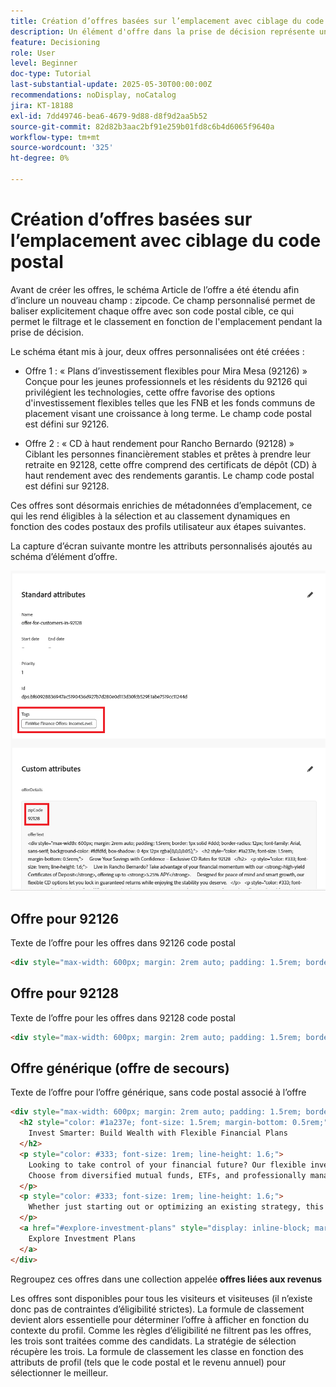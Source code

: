 ```yaml
---
title: Création d’offres basées sur l’emplacement avec ciblage du code postal
description: Un élément d'offre dans la prise de décision représente un contenu personnalisé unique, tel qu'un message, une image, une promotion ou une recommandation, qui peut être diffusé à un utilisateur en fonction de règles et de conditions définies.
feature: Decisioning
role: User
level: Beginner
doc-type: Tutorial
last-substantial-update: 2025-05-30T00:00:00Z
recommendations: noDisplay, noCatalog
jira: KT-18188
exl-id: 7dd49746-bea6-4679-9d88-d8f9d2aa5b52
source-git-commit: 82d82b3aac2bf91e259b01fd8c6b4d6065f9640a
workflow-type: tm+mt
source-wordcount: '325'
ht-degree: 0%

---
```


# Création d’offres basées sur l’emplacement avec ciblage du code postal

Avant de créer les offres, le schéma Article de l’offre a été étendu afin d’inclure un nouveau champ : zipcode. Ce champ personnalisé permet de baliser explicitement chaque offre avec son code postal cible, ce qui permet le filtrage et le classement en fonction de l&#39;emplacement pendant la prise de décision.

Le schéma étant mis à jour, deux offres personnalisées ont été créées :

* Offre 1 : « Plans d’investissement flexibles pour Mira Mesa (92126) »
Conçue pour les jeunes professionnels et les résidents du 92126 qui privilégient les technologies, cette offre favorise des options d&#39;investissement flexibles telles que les FNB et les fonds communs de placement visant une croissance à long terme. Le champ code postal est défini sur 92126.

* Offre 2 : « CD à haut rendement pour Rancho Bernardo (92128) »
Ciblant les personnes financièrement stables et prêtes à prendre leur retraite en 92128, cette offre comprend des certificats de dépôt (CD) à haut rendement avec des rendements garantis. Le champ code postal est défini sur 92128.

Ces offres sont désormais enrichies de métadonnées d’emplacement, ce qui les rend éligibles à la sélection et au classement dynamiques en fonction des codes postaux des profils utilisateur aux étapes suivantes.

La capture d’écran suivante montre les attributs personnalisés ajoutés au schéma d’élément d’offre.

![offers-meta-data](assets/offers-meta-data.png)


## Offre pour 92126

Texte de l’offre pour les offres dans 92126 code postal

```html
<div style="max-width: 600px; margin: 2rem auto; padding: 1.5rem; border: 1px solid #ddd; border-radius: 12px; font-family: Arial, sans-serif; background-color: #f9f9f9; box-shadow: 0 4px 12px rgba(0,0,0,0.05);">   <h2 style="color: #1a237e; font-size: 1.5rem; margin-bottom: 0.5rem;">     Boost Your Financial Game with Smart Investment Options   </h2>   <p style="color: #333; font-size: 1rem; line-height: 1.6;">     In Mira Mesa (92126), ambition meets opportunity. Whether you're building wealth or just getting started, our     <strong>diversified investment plans</strong> — including <strong>tech-focused ETFs</strong> and     <strong>flexible mutual funds</strong> — are designed to grow with your goals.   </p>   <p style="color: #333; font-size: 1rem; line-height: 1.6;">     Enjoy expert guidance, low fees, and strategies built for busy professionals who want more from their money — without the hassle.   </p>   <a href="#start-investing" style="display: inline-block; margin-top: 1rem; background-color: #1a73e8; color: white; padding: 0.75rem 1.25rem; border-radius: 8px; text-decoration: none; font-weight: bold;">     Start Investing Smarter   </a> </div>
```


## Offre pour 92128

Texte de l’offre pour les offres dans 92128 code postal

```html
<div style="max-width: 600px; margin: 2rem auto; padding: 1.5rem; border: 1px solid #ddd; border-radius: 12px; font-family: Arial, sans-serif; background-color: #fdfdfd; box-shadow: 0 4px 12px rgba(0,0,0,0.05);">   <h2 style="color: #1a237e; font-size: 1.5rem; margin-bottom: 0.5rem;">     Grow Your Savings with Confidence – Exclusive CD Rates for 92128   </h2>   <p style="color: #333; font-size: 1rem; line-height: 1.6;">     Live in Rancho Bernardo? Take advantage of your financial momentum with our <strong>high-yield Certificates of Deposit</strong>, offering up to <strong>5.25% APY</strong>.     Designed for peace of mind and smart growth, our flexible CD options let you lock in guaranteed returns while enjoying the stability you deserve.   </p>   <p style="color: #333; font-size: 1rem; line-height: 1.6;">     Whether you're planning retirement or simply securing your future, this offer is tailored for residents like you.   </p>   <a href="#explore-cd-options" style="display: inline-block; margin-top: 1rem; background-color: #1a73e8; color: white; padding: 0.75rem 1.25rem; border-radius: 8px; text-decoration: none; font-weight: bold;">     Explore CD Options   </a> </div>
```

## Offre générique (offre de secours)

Texte de l’offre pour l’offre générique, sans code postal associé à l’offre

```html
<div style="max-width: 600px; margin: 2rem auto; padding: 1.5rem; border: 1px solid #ddd; border-radius: 12px; font-family: Arial, sans-serif; background-color: #ffffff; box-shadow: 0 4px 12px rgba(0,0,0,0.05);">
  <h2 style="color: #1a237e; font-size: 1.5rem; margin-bottom: 0.5rem;">
    Invest Smarter: Build Wealth with Flexible Financial Plans
  </h2>
  <p style="color: #333; font-size: 1rem; line-height: 1.6;">
    Looking to take control of your financial future? Our flexible investment solutions are designed to meet a wide range of goals — from growing savings to planning for retirement.
    Choose from diversified mutual funds, ETFs, and professionally managed portfolios, all with expert guidance and minimal hassle.
  </p>
  <p style="color: #333; font-size: 1rem; line-height: 1.6;">
    Whether just starting out or optimizing an existing strategy, this offer provides the tools to invest with confidence — no matter where you live.
  </p>
  <a href="#explore-investment-plans" style="display: inline-block; margin-top: 1rem; background-color: #1a73e8; color: white; padding: 0.75rem 1.25rem; border-radius: 8px; text-decoration: none; font-weight: bold;">
    Explore Investment Plans
  </a>
</div>
```

Regroupez ces offres dans une collection appelée **offres liées aux revenus**

Les offres sont disponibles pour tous les visiteurs et visiteuses (il n’existe donc pas de contraintes d’éligibilité strictes). La formule de classement devient alors essentielle pour déterminer l’offre à afficher en fonction du contexte du profil.
Comme les règles d’éligibilité ne filtrent pas les offres, les trois sont traitées comme des candidats.
La stratégie de sélection récupère les trois.
La formule de classement les classe en fonction des attributs de profil (tels que le code postal et le revenu annuel) pour sélectionner le meilleur.
